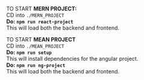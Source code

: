TO START **MERN PROJECT:**  
CD into `./MERN_PROJECT`  
**Do: `npm run react-project`**  
This will load both the backend and frontend.  

TO START **MEAN PROJECT**  
CD into `./MEAN_PROJECT`  
**Do: `npm run setup`**  
This will install dependencies for the angular project.  
**Do: `npm run ng-project`**  
This will load both the backend and frontend.  